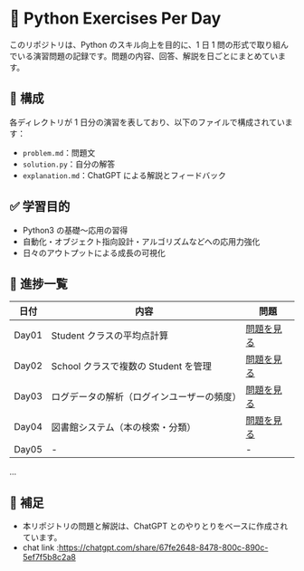 # 🐍 Python Exercises Per Day

このリポジトリは、Python のスキル向上を目的に、1 日 1 問の形式で取り組んでいる演習問題の記録です。問題の内容、回答、解説を日ごとにまとめています。

## 📅 構成

各ディレクトリが 1 日分の演習を表しており、以下のファイルで構成されています：

- `problem.md`：問題文
- `solution.py`：自分の解答
- `explanation.md`：ChatGPT による解説とフィードバック

## ✅ 学習目的

- Python3 の基礎〜応用の習得
- 自動化・オブジェクト指向設計・アルゴリズムなどへの応用力強化
- 日々のアウトプットによる成長の可視化

## 🔗 進捗一覧

| 日付  | 内容                                       | 問題                           |
| ----- | ------------------------------------------ | ------------------------------ |
| Day01 | Student クラスの平均点計算                 | [問題を見る](day01/problem.md) |
| Day02 | School クラスで複数の Student を管理       | [問題を見る](day02/problem.md) |
| Day03 | ログデータの解析（ログインユーザーの頻度） | [問題を見る](day03/problem.md) |
| Day04 | 図書館システム（本の検索・分類）           | [問題を見る](day04/problem.md) |
| Day05 | -                                          | -                              |

...

## 💬 補足

- 本リポジトリの問題と解説は、ChatGPT とのやりとりをベースに作成されています。
- chat link :https://chatgpt.com/share/67fe2648-8478-800c-890c-5ef7f5b8c2a8
